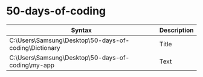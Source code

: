 # 50-days-of-coding
| Syntax      | Description | 
| ----------- | ----------- | 
|   C:\Users\Samsung\Desktop\50-days-of-coding\Dictionary   | Title       |
| C:\Users\Samsung\Desktop\50-days-of-coding\my-app | Text        |